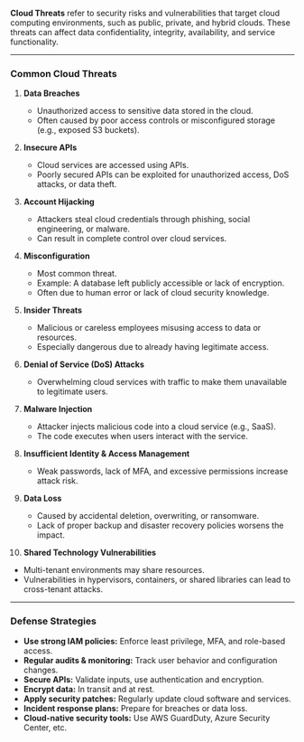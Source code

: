 **Cloud Threats** refer to security risks and vulnerabilities that target cloud computing environments, such as public, private, and hybrid clouds. These threats can affect data confidentiality, integrity, availability, and service functionality.

---

### **Common Cloud Threats**

1. **Data Breaches**

   * Unauthorized access to sensitive data stored in the cloud.
   * Often caused by poor access controls or misconfigured storage (e.g., exposed S3 buckets).

2. **Insecure APIs**

   * Cloud services are accessed using APIs.
   * Poorly secured APIs can be exploited for unauthorized access, DoS attacks, or data theft.

3. **Account Hijacking**

   * Attackers steal cloud credentials through phishing, social engineering, or malware.
   * Can result in complete control over cloud services.

4. **Misconfiguration**

   * Most common threat.
   * Example: A database left publicly accessible or lack of encryption.
   * Often due to human error or lack of cloud security knowledge.

5. **Insider Threats**

   * Malicious or careless employees misusing access to data or resources.
   * Especially dangerous due to already having legitimate access.

6. **Denial of Service (DoS) Attacks**

   * Overwhelming cloud services with traffic to make them unavailable to legitimate users.

7. **Malware Injection**

   * Attacker injects malicious code into a cloud service (e.g., SaaS).
   * The code executes when users interact with the service.

8. **Insufficient Identity & Access Management**

   * Weak passwords, lack of MFA, and excessive permissions increase attack risk.

9. **Data Loss**

   * Caused by accidental deletion, overwriting, or ransomware.
   * Lack of proper backup and disaster recovery policies worsens the impact.

10. **Shared Technology Vulnerabilities**

* Multi-tenant environments may share resources.
* Vulnerabilities in hypervisors, containers, or shared libraries can lead to cross-tenant attacks.

---

### **Defense Strategies**

* **Use strong IAM policies:** Enforce least privilege, MFA, and role-based access.
* **Regular audits & monitoring:** Track user behavior and configuration changes.
* **Secure APIs:** Validate inputs, use authentication and encryption.
* **Encrypt data:** In transit and at rest.
* **Apply security patches:** Regularly update cloud software and services.
* **Incident response plans:** Prepare for breaches or data loss.
* **Cloud-native security tools:** Use AWS GuardDuty, Azure Security Center, etc.

